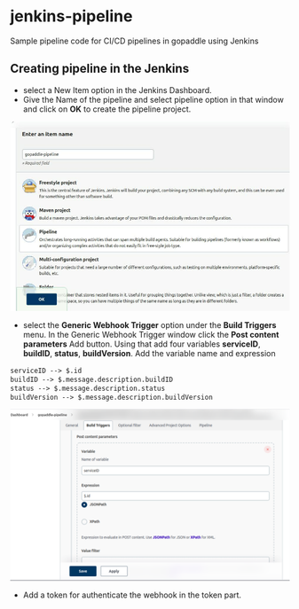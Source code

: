 # jenkins-pipeline
Sample pipeline code for CI/CD pipelines in gopaddle using Jenkins

## Creating pipeline in the Jenkins

- select a New Item option in the Jenkins Dashboard.
- Give the Name of the pipeline and select pipeline option in that window and click on **OK** to create the pipeline project.

![](/assets/images/pipeline-create.jpeg)

- select the **Generic Webhook Trigger** option under the **Build Triggers** menu. In the Generic Webhook Trigger window click the **Post content parameters** Add button. Using that add four variables **serviceID**, **buildID**, **status**, **buildVersion**. Add the variable name and expression
```
serviceID --> $.id 
buildID --> $.message.description.buildID 
status --> $.message.description.status
buildVersion --> $.message.description.buildVersion
```

![](/assets/images/buildtriggers-1~2.png)

- Add a token for authenticate the webhook in the token part.



